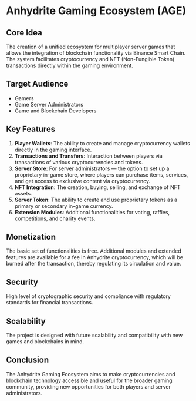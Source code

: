 # Anhydrite Gaming Ecosystem (AGE)

## Core Idea
The creation of a unified ecosystem for multiplayer server games that allows the integration of blockchain functionality via Binance Smart Chain. The system facilitates cryptocurrency and NFT (Non-Fungible Token) transactions directly within the gaming environment.

## Target Audience
- Gamers
- Game Server Administrators
- Game and Blockchain Developers

## Key Features
1. **Player Wallets**: The ability to create and manage cryptocurrency wallets directly in the gaming interface.
2. **Transactions and Transfers**: Interaction between players via transactions of various cryptocurrencies and tokens.
3. **Server Store**: For server administrators — the option to set up a proprietary in-game store, where players can purchase items, services, and get access to exclusive content via cryptocurrency.
4. **NFT Integration**: The creation, buying, selling, and exchange of NFT assets.
5. **Server Token**: The ability to create and use proprietary tokens as a primary or secondary in-game currency.
6. **Extension Modules**: Additional functionalities for voting, raffles, competitions, and charity events.

## Monetization
The basic set of functionalities is free. Additional modules and extended features are available for a fee in Anhydrite cryptocurrency, which will be burned after the transaction, thereby regulating its circulation and value.

## Security
High level of cryptographic security and compliance with regulatory standards for financial transactions.

## Scalability
The project is designed with future scalability and compatibility with new games and blockchains in mind.

## Conclusion
The Anhydrite Gaming Ecosystem aims to make cryptocurrencies and blockchain technology accessible and useful for the broader gaming community, providing new opportunities for both players and server administrators.
